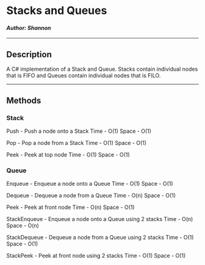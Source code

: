 # Stacks and Queues
#### *Author: Shannon*

------------------------------

## Description

A C# implementation of a Stack and Queue. Stacks contain individual nodes that is FIFO and Queues contain individual nodes that is FILO.

------------------------------

## Methods

### Stack

Push - Push a node onto a Stack
Time - O(1)
Space - O(1)

Pop - Pop a node from a Stack
Time - O(1)
Space - O(1)

Peek - Peek at top node
Time - O(1)
Space - O(1)


### Queue

Enqueue - Enqueue a node onto a Queue
Time - O(1)
Space - O(1)

Dequeue - Dequeue a node from a Queue
Time - O(n)
Space - O(1)

Peek - Peek at front node
Time - O(n)
Space - O(1)

StackEnqueue - Enqueue a node onto a Queue using 2 stacks
Time - O(n)
Space - O(n)

StackDequeue - Dequeue a node from a Queue using 2 stacks
Time - O(1)
Space - O(1)

StackPeek - Peek at front node using 2 stacks
Time - O(1)
Space - O(1)
